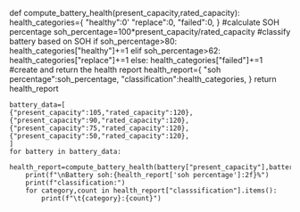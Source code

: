 def compute_battery_health(present_capacity,rated_capacity):
    health_categories={
        "healthy":0'
        "replace":0,
        "failed":0,
    }
#calculate SOH percentage
    soh_percentage=100*present_capacity/rated_capacity
#classify battery based on SOH
    if soh_percentage>80:
       health_categories["healthy"]+=1
    elif soh_percentage>62:
          health_categories["replace"]+=1
    else:
          health_categories["failed"]+=1
  #create and return the health report
    health_report={
           "soh percentage":soh_percentage,
           "classification":health_categories,
           }
    return health_report

    battery_data=[
    {"present_capacity":105,"rated_capacity":120},
    {"present_capacity":90,"rated_capacity":120},
    {"present_capacity":75,"rated_capacity":120},
    {"present_capacity":50,"rated_capacity":120},
    ]
    for battery in battery_data:
        health_report=compute_battery_health(battery["present_capacity"],battery["rated_capacity"])
        print(f"\nBattery soh:{health_report['soh percentage']:2f}%")
        print(f"classification:")
        for category,count in health_report["classsification"].items():
            print(f"\t{category}:{count}")
    
